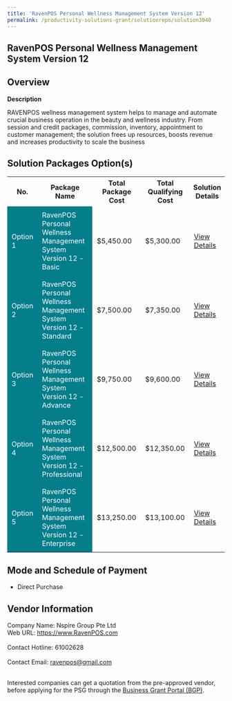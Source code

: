 ```yaml
---
title: 'RavenPOS Personal Wellness Management System Version 12'
permalink: /productivity-solutions-grant/solutionrepo/solution3040
---
```


## RavenPOS Personal Wellness Management System Version 12

## Overview

**Description**

RAVENPOS wellness management system helps to manage and automate crucial business operation in the beauty and wellness industry. From session and credit packages, commission, inventory, appointment to customer management; the solution frees up resources, boosts revenue and increases productivity to scale the business

## Solution Packages Option(s)

<table>
<tr>
<th><b>No.</b></th>
<th><b>Package Name</b></th>
<th><b>Total Package Cost</b></th>
<th><b>Total Qualifying Cost</b></th>
<th><b>Solution Details</b></th>
</tr>
<tr>
<td style='padding: 10px; background-color: #037E8A; color: #FFFFFF;'>Option 1</td>
<td style='padding: 10px; background-color: #037E8A; color: #FFFFFF;'>RavenPOS Personal Wellness Management System Version 12 - Basic</td>
<td style='padding: 10px;'>$5,450.00</td>
<td style='padding: 10px;'>$5,300.00</td>
<td style='padding: 10px;'><a href='/images/psg/Nspire_Desensitised_Annex_3_Part_1.pdf' target='_blank'>View Details</a></td>
</tr>
<tr>
<td style='padding: 10px; background-color: #037E8A; color: #FFFFFF;'>Option 2</td>
<td style='padding: 10px; background-color: #037E8A; color: #FFFFFF;'>RavenPOS Personal Wellness Management System Version 12 - Standard</td>
<td style='padding: 10px;'>$7,500.00</td>
<td style='padding: 10px;'>$7,350.00</td>
<td style='padding: 10px;'><a href='/images/psg/Nspire_Desensitised_Annex_3_Part_2.pdf' target='_blank'>View Details</a></td>
</tr>
<tr>
<td style='padding: 10px; background-color: #037E8A; color: #FFFFFF;'>Option 3</td>
<td style='padding: 10px; background-color: #037E8A; color: #FFFFFF;'>RavenPOS Personal Wellness Management System Version 12 - Advance</td>
<td style='padding: 10px;'>$9,750.00</td>
<td style='padding: 10px;'>$9,600.00</td>
<td style='padding: 10px;'><a href='/images/psg/Nspire_Desensitised_Annex_3_Part_3.pdf' target='_blank'>View Details</a></td>
</tr>
<tr>
<td style='padding: 10px; background-color: #037E8A; color: #FFFFFF;'>Option 4</td>
<td style='padding: 10px; background-color: #037E8A; color: #FFFFFF;'>RavenPOS Personal Wellness Management System Version 12 - Professional</td>
<td style='padding: 10px;'>$12,500.00</td>
<td style='padding: 10px;'>$12,350.00</td>
<td style='padding: 10px;'><a href='/images/psg/Nspire_Desensitised_Annex_3_Part_4.pdf' target='_blank'>View Details</a></td>
</tr>
<tr>
<td style='padding: 10px; background-color: #037E8A; color: #FFFFFF;'>Option 5</td>
<td style='padding: 10px; background-color: #037E8A; color: #FFFFFF;'>RavenPOS Personal Wellness Management System Version 12 - Enterprise</td>
<td style='padding: 10px;'>$13,250.00</td>
<td style='padding: 10px;'>$13,100.00</td>
<td style='padding: 10px;'><a href='/images/psg/Nspire_Desensitised_Annex_3_Part_5.pdf' target='_blank'>View Details</a></td>
</tr>
</table>

## Mode and Schedule of Payment

 - Direct Purchase

## Vendor Information

 Company Name: Nspire Group Pte Ltd<br>Web URL: https://www.RavenPOS.com <br><br>Contact Hotline: 61002628 <br><br>Contact Email: ravenpos@gmail.com <br><br>

Interested companies can get a quotation from the pre-approved vendor, before applying for the PSG through the <a href='https://www.businessgrants.gov.sg/' target='_blank' rel='noopener'>Business Grant Portal (BGP)</a>.

<script src="/jquery/resize-tables.js"></script>
